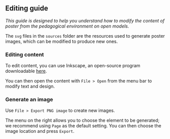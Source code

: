 ## Editing guide

_This guide is designed to help you understand how to modify the content of poster from the pedagogical environment on open models._

The `svg` files in the `sources` folder are the resources used to generate poster images, which can be modified to produce new ones.

### Editing content

To edit content, you can use Inkscape, an open-source program downloadable [here](https://inkscape.org/release).

You can then open the content with `File > Open` from the menu bar to modify text and design.

### Generate an image

Use `File > Export PNG image` to create new images.

The menu on the right allows you to choose the element to be generated; we recommend using `Page` as the default setting. You can then choose the image location and press `Export`.
